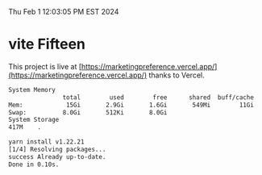 Thu Feb  1 12:03:05 PM EST 2024

# vite Fifteen


This project is live at [https://marketingpreference.vercel.app/](https://marketingpreference.vercel.app/) thanks to Vercel.

```bash
System Memory
               total        used        free      shared  buff/cache   available
Mem:            15Gi       2.9Gi       1.6Gi       549Mi        11Gi        12Gi
Swap:          8.0Gi       512Ki       8.0Gi
System Storage
417M	.
```
```bash
yarn install v1.22.21
[1/4] Resolving packages...
success Already up-to-date.
Done in 0.10s.
```
